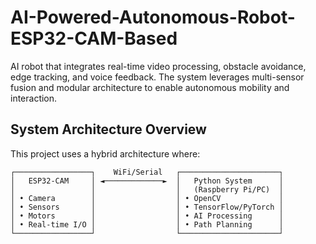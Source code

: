 # AI-Powered-Autonomous-Robot-ESP32-CAM-Based

AI robot that integrates real-time video processing, obstacle avoidance, edge tracking, and voice feedback. The system leverages multi-sensor fusion and modular architecture to enable autonomous mobility and interaction.

## System Architecture Overview

This project uses a hybrid architecture where:

```
┌─────────────────┐    WiFi/Serial   ┌──────────────────────┐
│   ESP32-CAM     │ ◄─────────────►  │   Python System      │
│                 │                  │   (Raspberry Pi/PC)  │
│ • Camera        │                  │ • OpenCV             │
│ • Sensors       │                  │ • TensorFlow/PyTorch │
│ • Motors        │                  │ • AI Processing      │
│ • Real-time I/O │                  │ • Path Planning      │
└─────────────────┘                  └──────────────────────┘
```
